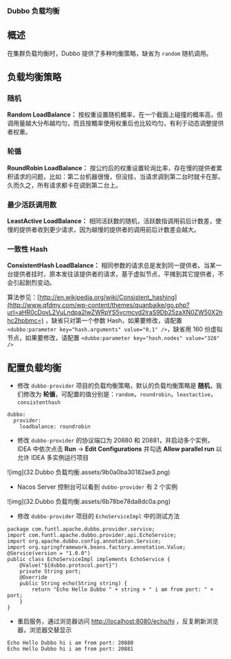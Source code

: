 ### Dubbo 负载均衡



## 概述

在集群负载均衡时，Dubbo 提供了多种均衡策略，缺省为 `random` 随机调用。

## 负载均衡策略

### 随机

**Random LoadBalance：** 按权重设置随机概率，在一个截面上碰撞的概率高，但调用量越大分布越均匀，而且按概率使用权重后也比较均匀，有利于动态调整提供者权重。

### 轮循

**RoundRobin LoadBalance：** 按公约后的权重设置轮询比率，存在慢的提供者累积请求的问题，比如：第二台机器很慢，但没挂，当请求调到第二台时就卡在那，久而久之，所有请求都卡在调到第二台上。

### 最少活跃调用数

**LeastActive LoadBalance：** 相同活跃数的随机，活跃数指调用前后计数差，使慢的提供者收到更少请求，因为越慢的提供者的调用前后计数差会越大。

### 一致性 Hash

**ConsistentHash LoadBalance：** 相同参数的请求总是发到同一提供者。当某一台提供者挂时，原本发往该提供者的请求，基于虚拟节点，平摊到其它提供者，不会引起剧烈变动。

算法参见：[http://en.wikipedia.org/wiki/Consistent_hashing](http://www.qfdmy.com/wp-content/themes/quanbaike/go.php?url=aHR0cDovL2VuLndpa2lwZWRpYS5vcmcvd2lraS9Db25zaXN0ZW50X2hhc2hpbmc=) ，缺省只对第一个参数 Hash，如果要修改，请配置 `<dubbo:parameter key="hash.arguments" value="0,1" />`，缺省用 160 份虚拟节点，如果要修改，请配置 `<dubbo:parameter key="hash.nodes" value="320" />`

## 配置负载均衡

- 修改 `dubbo-provider` 项目的负载均衡策略，默认的负载均衡策略是 **随机**，我们修改为 **轮循**，可配置的值分别是：`random`，`roundrobin`，`leastactive`，`consistenthash`

```
dubbo:
  provider:
    loadbalance: roundrobin
```

- 修改 `dubbo-provider` 的协议端口为 20880 和 20881，并启动多个实例，IDEA 中依次点击 **Run** -> **Edit Configurations** 并勾选 **Allow parallel run** 以允许 IDEA 多实例运行项目

![img](32.Dubbo 负载均衡.assets/9b0a0ba30182ae3.png)

- Nacos Server 控制台可以看到 `dubbo-provider` 有 2 个实例

![img](32.Dubbo 负载均衡.assets/6b78be78da8dc0a.png)

- 修改 `dubbo-provider` 项目的 `EchoServiceImpl` 中的测试方法

```
package com.funtl.apache.dubbo.provider.service;
import com.funtl.apache.dubbo.provider.api.EchoService;
import org.apache.dubbo.config.annotation.Service;
import org.springframework.beans.factory.annotation.Value;
@Service(version = "1.0.0")
public class EchoServiceImpl implements EchoService {
    @Value("${dubbo.protocol.port}")
    private String port;
    @Override
    public String echo(String string) {
        return "Echo Hello Dubbo " + string + " i am from port: " + port;
    }
}
```

- 重启服务，通过浏览器访问 [http://localhost:8080/echo/hi](http://www.qfdmy.com/wp-content/themes/quanbaike/go.php?url=aHR0cDovL2xvY2FsaG9zdDo4MDgwL2VjaG8vaGk=) ，反复刷新浏览器，浏览器交替显示

```
Echo Hello Dubbo hi i am from port: 20880
Echo Hello Dubbo hi i am from port: 20881
```